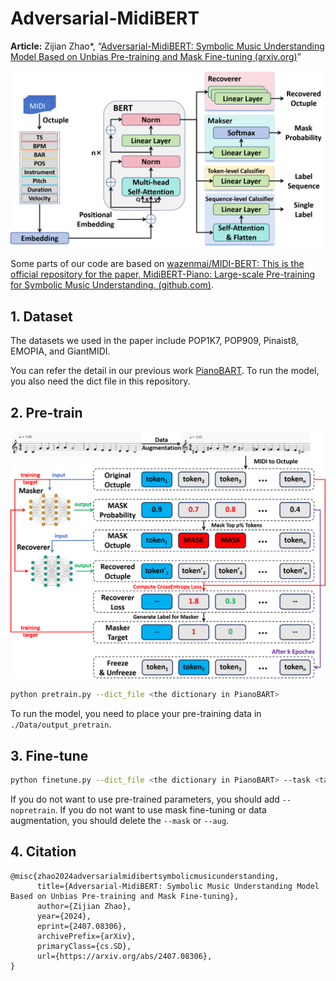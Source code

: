 # Adversarial-MidiBERT

**Article:** Zijian Zhao*, “[Adversarial-MidiBERT: Symbolic Music Understanding Model Based on Unbias Pre-training and Mask Fine-tuning (arxiv.org)](https://arxiv.org/abs/2407.08306)”

![](./img/main.png)



Some parts of our code are based on [wazenmai/MIDI-BERT: This is the official repository for the paper, MidiBERT-Piano: Large-scale Pre-training for Symbolic Music Understanding. (github.com)](https://github.com/wazenmai/MIDI-BERT).



## 1. Dataset

The datasets we used in the paper include POP1K7, POP909, Pinaist8, EMOPIA, and GiantMIDI.

You can refer the detail in our previous work [PianoBART](https://github.com/RS2002/PianoBart). To run the model, you also need the dict file in this repository.



## 2. Pre-train

![](./img/pretrain.png)

```bash
python pretrain.py --dict_file <the dictionary in PianoBART>
```

To run the model, you need to place your pre-training data in `./Data/output_pretrain`.



## 3. Fine-tune

```bash
python finetune.py --dict_file <the dictionary in PianoBART> --task <task name> --dataset <dataset name> --dataroot <dataset path> --class_num <class number> --model_path <pre-trained model path> --mask --aug
```

If you do not want to use pre-trained parameters, you should add `--nopretrain`.
If you do not want to use mask fine-tuning or data augmentation, you should delete the `--mask` or `--aug`.



## 4. Citation

```
@misc{zhao2024adversarialmidibertsymbolicmusicunderstanding,
      title={Adversarial-MidiBERT: Symbolic Music Understanding Model Based on Unbias Pre-training and Mask Fine-tuning}, 
      author={Zijian Zhao},
      year={2024},
      eprint={2407.08306},
      archivePrefix={arXiv},
      primaryClass={cs.SD},
      url={https://arxiv.org/abs/2407.08306}, 
}
```

